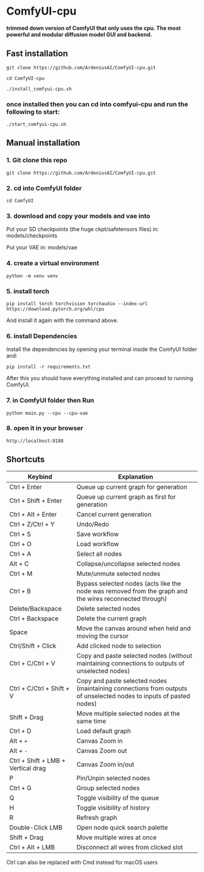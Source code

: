 <div align="left">

# ComfyUI-cpu
**trimmed down version of ComfyUI that only uses the cpu. The most powerful and modular diffusion model GUI and backend.**
## Fast installation 

```git clone https://github.com/ArdeniusAI/ComfyUI-cpu.git```

```cd ComfyUI-cpu```

```./install_comfyui-cpu.sh```

### once installed then you can cd into comfyui-cpu and run the following to start:
```./start_comfyui-cpu.sh```

## Manual installation 

### 1. Git clone this repo
```git clone https://github.com/ArdeniusAI/ComfyUI-cpu.git```

### 2. cd into ComfyUI folder 
```cd ComfyUI```

### 3. download and copy your models and vae into 
Put your SD checkpoints (the huge ckpt/safetensors files) in: models/checkpoints

Put your VAE in: models/vae

### 4. create a virtual environment
```python -m venv venv```

### 5. install torch 
```pip install torch torchvision torchaudio --index-url https://download.pytorch.org/whl/cpu```

And install it again with the command above.

### 6. install Dependencies

Install the dependencies by opening your terminal inside the ComfyUI folder and:

```pip install -r requirements.txt```

After this you should have everything installed and can proceed to running ComfyUI.

### 7. in ComfyUI folder then Run
```python main.py --cpu --cpu-vae```

### 8. open it in your browser
```http://localhost:8188```
</div>

## Shortcuts

| Keybind                            | Explanation                                                                                                        |
|------------------------------------|--------------------------------------------------------------------------------------------------------------------|
| Ctrl + Enter                       | Queue up current graph for generation                                                                              |
| Ctrl + Shift + Enter               | Queue up current graph as first for generation                                                                     |
| Ctrl + Alt + Enter                 | Cancel current generation                                                                                          |
| Ctrl + Z/Ctrl + Y                  | Undo/Redo                                                                                                          |
| Ctrl + S                           | Save workflow                                                                                                      |
| Ctrl + O                           | Load workflow                                                                                                      |
| Ctrl + A                           | Select all nodes                                                                                                   |
| Alt + C                            | Collapse/uncollapse selected nodes                                                                                 |
| Ctrl + M                           | Mute/unmute selected nodes                                                                                         |
| Ctrl + B                           | Bypass selected nodes (acts like the node was removed from the graph and the wires reconnected through)            |
| Delete/Backspace                   | Delete selected nodes                                                                                              |
| Ctrl + Backspace                   | Delete the current graph                                                                                           |
| Space                              | Move the canvas around when held and moving the cursor                                                             |
| Ctrl/Shift + Click                 | Add clicked node to selection                                                                                      |
| Ctrl + C/Ctrl + V                  | Copy and paste selected nodes (without maintaining connections to outputs of unselected nodes)                     |
| Ctrl + C/Ctrl + Shift + V          | Copy and paste selected nodes (maintaining connections from outputs of unselected nodes to inputs of pasted nodes) |
| Shift + Drag                       | Move multiple selected nodes at the same time                                                                      |
| Ctrl + D                           | Load default graph                                                                                                 |
| Alt + `+`                          | Canvas Zoom in                                                                                                     |
| Alt + `-`                          | Canvas Zoom out                                                                                                    |
| Ctrl + Shift + LMB + Vertical drag | Canvas Zoom in/out                                                                                                 |
| P                                  | Pin/Unpin selected nodes                                                                                           |
| Ctrl + G                           | Group selected nodes                                                                                               |
| Q                                  | Toggle visibility of the queue                                                                                     |
| H                                  | Toggle visibility of history                                                                                       |
| R                                  | Refresh graph                                                                                                      |
| Double-Click LMB                   | Open node quick search palette                                                                                     |
| Shift + Drag                       | Move multiple wires at once                                                                                        |
| Ctrl + Alt + LMB                   | Disconnect all wires from clicked slot                                                                             |

Ctrl can also be replaced with Cmd instead for macOS users




